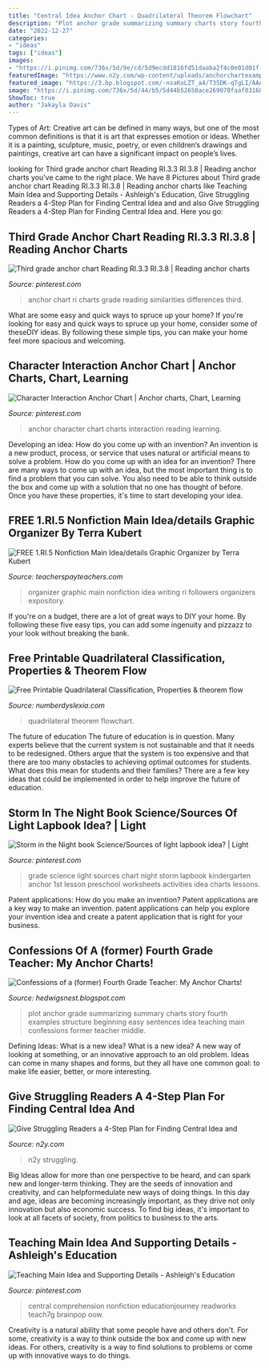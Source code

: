 ```yaml
---
title: "Central Idea Anchor Chart - Quadrilateral Theorem Flowchart"
description: "Plot anchor grade summarizing summary charts story fourth examples structure beginning easy sentences idea teaching main confessions former teacher middle"
date: "2022-12-27"
categories:
- "ideas"
tags: ["ideas"]
images:
- "https://i.pinimg.com/736x/5d/9e/cd/5d9ecdd1816fd51daaba2f4c0e01d01f--science-projects-science-ideas.jpg"
featuredImage: "https://www.n2y.com/wp-content/uploads/anchorchartexample.jpg"
featured_image: "https://3.bp.blogspot.com/-nsaKoLZT_a4/T35DK-qTgLI/AAAAAAAAAXM/ojQj17_-zZI/s1600/plot+004.JPG"
image: "https://i.pinimg.com/736x/5d/44/b5/5d44b52650ace269070faaf031681fb6--anchor-chart-anchors.jpg"
ShowToc: true
author: "Jakayla Davis"
---
```



Types of Art:
Creative art can be defined in many ways, but one of the most common definitions is that it is art that expresses emotion or ideas. Whether it is a painting, sculpture, music, poetry, or even children’s drawings and paintings, creative art can have a significant impact on people’s lives.

	

		
looking for Third grade anchor chart Reading RI.3.3 RI.3.8 | Reading anchor charts you've came to the right place. We have 8 Pictures about Third grade anchor chart Reading RI.3.3 RI.3.8 | Reading anchor charts like Teaching Main Idea and Supporting Details - Ashleigh&#039;s Education, Give Struggling Readers a 4-Step Plan for Finding Central Idea and and also Give Struggling Readers a 4-Step Plan for Finding Central Idea and. Here you go:
		
    
## Third Grade Anchor Chart Reading RI.3.3 RI.3.8 | Reading Anchor Charts

<img loading=lazy src="https://i.pinimg.com/736x/92/4a/4b/924a4bd87b7fc865dc4d83de1b7a8240.jpg" onerror="this.onerror=null;this.src='https://tse4.mm.bing.net/th?id=OIP.Pz7sF5HeHIeCa8Ti3nYMqwHaJ3&amp;pid=15.1';" alt="Third grade anchor chart Reading RI.3.3 RI.3.8 | Reading anchor charts">

_Source: pinterest.com_

>anchor chart ri charts grade reading similarities differences third. 

	

What are some easy and quick ways to spruce up your home?
If you're looking for easy and quick ways to spruce up your home, consider some of theseDIY ideas. By following these simple tips, you can make your home feel more spacious and welcoming.

    
## Character Interaction Anchor Chart | Anchor Charts, Chart, Learning

<img loading=lazy src="https://i.pinimg.com/736x/5d/44/b5/5d44b52650ace269070faaf031681fb6--anchor-chart-anchors.jpg" onerror="this.onerror=null;this.src='https://tse4.mm.bing.net/th?id=OIP.UlJFNUmwbGuFLVr_C4KzbwHaJ3&amp;pid=15.1';" alt="Character Interaction Anchor Chart | Anchor charts, Chart, Learning">

_Source: pinterest.com_

>anchor character chart charts interaction reading learning. 

	

Developing an idea: How do you come up with an invention?
An invention is a new product, process, or service that uses natural or artificial means to solve a problem. How do you come up with an idea for an invention? There are many ways to come up with an idea, but the most important thing is to find a problem that you can solve. You also need to be able to think outside the box and come up with a solution that no one has thought of before. Once you have these properties, it's time to start developing your idea.

    
## FREE 1.RI.5 Nonfiction Main Idea/details Graphic Organizer By Terra Kubert

<img loading=lazy src="https://ecdn.teacherspayteachers.com/thumbitem/FREE-1RI5-Nonfiction-Main-Ideadetails-Graphic-Organizer-1376758145/original-346016-2.jpg" onerror="this.onerror=null;this.src='https://tse3.mm.bing.net/th?id=OIP.aGzK0Q6Sw-o18vdzDPA7-AAAAA&amp;pid=15.1';" alt="FREE 1.RI.5 Nonfiction Main Idea/details Graphic Organizer by Terra Kubert">

_Source: teacherspayteachers.com_

>organizer graphic main nonfiction idea writing ri followers organizers expository. 

	

If you're on a budget, there are a lot of great ways to DIY your home. By following these five easy tips, you can add some ingenuity and pizzazz to your look without breaking the bank.

    
## Free Printable Quadrilateral Classification, Properties &amp; Theorem Flow

<img loading=lazy src="https://numberdyslexia.com/wp-content/uploads/2020/10/FLOWCHART-768x1056.jpg" onerror="this.onerror=null;this.src='https://tse1.mm.bing.net/th?id=OIP.fSo9A9L_Vr4A2FGqnmXiLgHaKL&amp;pid=15.1';" alt="Free Printable Quadrilateral Classification, Properties &amp; theorem flow">

_Source: numberdyslexia.com_

>quadrilateral theorem flowchart. 

	

The future of education
The future of education is in question. Many experts believe that the current system is not sustainable and that it needs to be redesigned. Others argue that the system is too expensive and that there are too many obstacles to achieving optimal outcomes for students. What does this mean for students and their families?
There are a few key ideas that could be implemented in order to help improve the future of education.

    
## Storm In The Night Book Science/Sources Of Light Lapbook Idea? | Light

<img loading=lazy src="https://i.pinimg.com/736x/5d/9e/cd/5d9ecdd1816fd51daaba2f4c0e01d01f--science-projects-science-ideas.jpg" onerror="this.onerror=null;this.src='https://tse2.mm.bing.net/th?id=OIP.jCFYNku85TOzeRtzqUtodgHaJ4&amp;pid=15.1';" alt="Storm in the Night book Science/Sources of light lapbook idea? | Light">

_Source: pinterest.com_

>grade science light sources chart night storm lapbook kindergarten anchor 1st lesson preschool worksheets activities idea charts lessons. 

	

Patent applications: How do you make an invention?
Patent applications are a key way to make an invention. patent applications can help you explore your invention idea and create a patent application that is right for your business.

    
## Confessions Of A (former) Fourth Grade Teacher: My Anchor Charts!

<img loading=lazy src="https://3.bp.blogspot.com/-nsaKoLZT_a4/T35DK-qTgLI/AAAAAAAAAXM/ojQj17_-zZI/s1600/plot+004.JPG" onerror="this.onerror=null;this.src='https://tse4.mm.bing.net/th?id=OIP.60Ak6XLpVpMcxJSrbj_o5gHaJ6&amp;pid=15.1';" alt="Confessions of a (former) Fourth Grade Teacher: My Anchor Charts!">

_Source: hedwigsnest.blogspot.com_

>plot anchor grade summarizing summary charts story fourth examples structure beginning easy sentences idea teaching main confessions former teacher middle. 

	

Defining Ideas: What is a new idea?
What is a new idea? A new way of looking at something, or an innovative approach to an old problem. Ideas can come in many shapes and forms, but they all have one common goal: to make life easier, better, or more interesting.

    
## Give Struggling Readers A 4-Step Plan For Finding Central Idea And

<img loading=lazy src="https://www.n2y.com/wp-content/uploads/anchorchartexample.jpg" onerror="this.onerror=null;this.src='https://tse1.mm.bing.net/th?id=OIP.3dI7eddJ1oiaui6-MqdNiwAAAA&amp;pid=15.1';" alt="Give Struggling Readers a 4-Step Plan for Finding Central Idea and">

_Source: n2y.com_

>n2y struggling. 

	

Big Ideas allow for more than one perspective to be heard, and can spark new and longer-term thinking. They are the seeds of innovation and creativity, and can helpformedulate new ways of doing things. In this day and age, ideas are becoming increasingly important, as they drive not only innovation but also economic success. To find big ideas, it's important to look at all facets of society, from politics to business to the arts.

    
## Teaching Main Idea And Supporting Details - Ashleigh&#039;s Education

<img loading=lazy src="https://i.pinimg.com/736x/63/06/40/630640369bec408274f92642b6c3ca72.jpg" onerror="this.onerror=null;this.src='https://tse1.mm.bing.net/th?id=OIP.HUq_2sJ4ks9Q1lYVYcWFJQHaJ6&amp;pid=15.1';" alt="Teaching Main Idea and Supporting Details - Ashleigh&#039;s Education">

_Source: pinterest.com_

>central comprehension nonfiction educationjourney readworks teach7g brainpop oow. 

	

Creativity is a natural ability that some people have and others don't. For some, creativity is a way to think outside the box and come up with new ideas. For others, creativity is a way to find solutions to problems or come up with innovative ways to do things.

